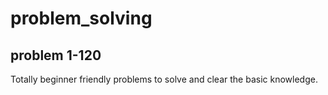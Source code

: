 # problem_solving

## problem 1-120

Totally beginner friendly problems to solve and clear the basic knowledge.
